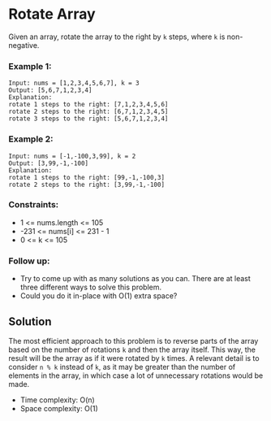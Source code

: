# Rotate Array

Given an array, rotate the array to the right by `k` steps, where `k` is non-negative.

### Example 1:
```
Input: nums = [1,2,3,4,5,6,7], k = 3
Output: [5,6,7,1,2,3,4]
Explanation:
rotate 1 steps to the right: [7,1,2,3,4,5,6]
rotate 2 steps to the right: [6,7,1,2,3,4,5]
rotate 3 steps to the right: [5,6,7,1,2,3,4]
```

### Example 2:
```
Input: nums = [-1,-100,3,99], k = 2
Output: [3,99,-1,-100]
Explanation: 
rotate 1 steps to the right: [99,-1,-100,3]
rotate 2 steps to the right: [3,99,-1,-100]
``` 

### Constraints:
- 1 <= nums.length <= 105
- -231 <= nums[i] <= 231 - 1
- 0 <= k <= 105
 
### Follow up:
- Try to come up with as many solutions as you can. There are at least three different ways to solve this problem.
- Could you do it in-place with O(1) extra space?

## Solution
The most efficient approach to this problem is to reverse parts of the array based on the number of rotations `k` and then the array itself.
This way, the result will be the array as if it were rotated by `k` times. A relevant detail is to consider `n % k` instead of `k`, as it may be greater than the
number of elements in the array, in which case a lot of unnecessary rotations would be made.

- Time complexity: O(n)
- Space complexity: O(1)